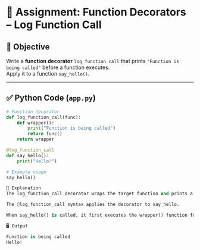 # 🔧 Assignment: Function Decorators – Log Function Call

## 🎯 Objective
Write a **function decorator** `log_function_call` that prints `"Function is being called"` before a function executes.  
Apply it to a function `say_hello()`.

---

## ✅ Python Code (`app.py`)

```python
# Function decorator
def log_function_call(func):
    def wrapper():
        print("Function is being called")
        return func()
    return wrapper

@log_function_call
def say_hello():
    print("Hello!")

# Example usage
say_hello()

🧠 Explanation
The log_function_call decorator wraps the target function and prints a message before calling it.

The @log_function_call syntax applies the decorator to say_hello.

When say_hello() is called, it first executes the wrapper() function from the decorator, then runs the original say_hello() body.

🖥️ Output

Function is being called
Hello!